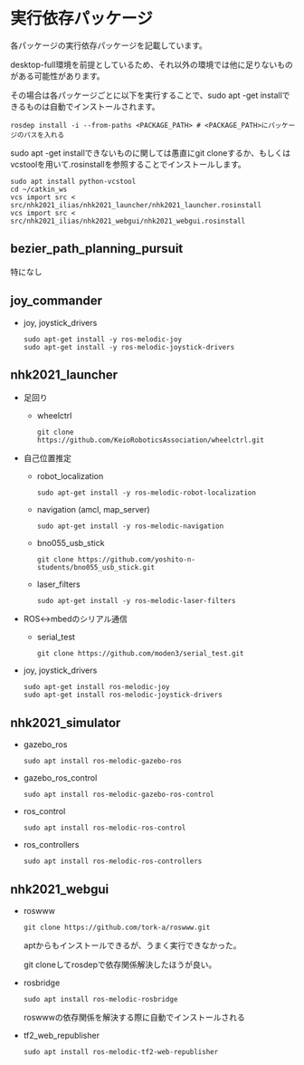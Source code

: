 # 実行依存パッケージ

各パッケージの実行依存パッケージを記載しています。

 desktop-full環境を前提としているため、それ以外の環境では他に足りないものがある可能性があります。

その場合は各パッケージごとに以下を実行することで、sudo apt -get installできるものは自動でインストールされます。

```shell
rosdep install -i --from-paths <PACKAGE_PATH> # <PACKAGE_PATH>にパッケージのパスを入れる
```

sudo apt -get installできないものに関しては愚直にgit cloneするか、もしくはvcstoolを用いて.rosinstallを参照することでインストールします。

```shell
sudo apt install python-vcstool
cd ~/catkin_ws
vcs import src < src/nhk2021_ilias/nhk2021_launcher/nhk2021_launcher.rosinstall
vcs import src < src/nhk2021_ilias/nhk2021_webgui/nhk2021_webgui.rosinstall
```



## bezier_path_planning_pursuit

特になし



## joy_commander

- joy, joystick_drivers

  ```shell
  sudo apt-get install -y ros-melodic-joy
  sudo apt-get install -y ros-melodic-joystick-drivers
  ```

  

## nhk2021_launcher

- 足回り

  - wheelctrl

    ```shell
    git clone https://github.com/KeioRoboticsAssociation/wheelctrl.git
    ```

- 自己位置推定

  - robot_localization

    ```shell
    sudo apt-get install -y ros-melodic-robot-localization
    ```

  - navigation (amcl, map_server)

    ```shell
    sudo apt-get install -y ros-melodic-navigation
    ```

  - bno055_usb_stick

    ```shell
    git clone https://github.com/yoshito-n-students/bno055_usb_stick.git
    ```

  - laser_filters

    ```shell
    sudo apt-get install -y ros-melodic-laser-filters
    ```

- ROS<->mbedのシリアル通信

  - serial_test

    ```shell
    git clone https://github.com/moden3/serial_test.git
    ```

- joy, joystick_drivers

  ```shell
  sudo apt-get install ros-melodic-joy
  sudo apt-get install ros-melodic-joystick-drivers
  ```

  

## nhk2021_simulator

- gazebo_ros

  ```shell
  sudo apt install ros-melodic-gazebo-ros
  ```

- gazebo_ros_control 

  ```shell
  sudo apt install ros-melodic-gazebo-ros-control 
  ```

- ros_control

  ```shell
  sudo apt install ros-melodic-ros-control
  ```

- ros_controllers 

  ```shell
  sudo apt install ros-melodic-ros-controllers 
  ```

  

## nhk2021_webgui

- roswww

  ```shell
  git clone https://github.com/tork-a/roswww.git
  ```

  aptからもインストールできるが、うまく実行できなかった。

  git cloneしてrosdepで依存関係解決したほうが良い。

- rosbridge

  ```shell
  sudo apt install ros-melodic-rosbridge
  ```

  roswwwの依存関係を解決する際に自動でインストールされる

- tf2_web_republisher

  ```shell
  sudo apt install ros-melodic-tf2-web-republisher 
  ```

  